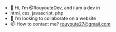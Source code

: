 - 👋 Hi, I’m @RouyouteDev, and i am a dev in
- html, css, javascript, php
- 💞️ I’m looking to collaborate on a website
- 📫 How to contact me? rouyoute27@gmail.com

<!---
RouyouteDev/RouyouteDev is a ✨ special ✨ repository because its `README.md` (this file) appears on your GitHub profile.
--->
